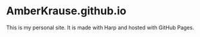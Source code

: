 # AmberKrause.github.io
This is my personal site. It is made with Harp and hosted with GitHub Pages.
